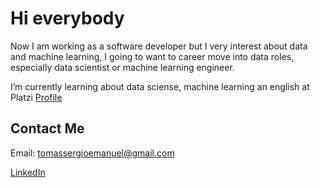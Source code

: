 # Hi everybody
Now I am working as a software developer but I very interest about data and machine learning, I going to want to career move into data roles, especially data scientist or machine learning engineer.

I’m currently learning about data sciense, machine learning an english at Platzi [Profile](https://platzi.com/p/emaatomas/)

## Contact Me
Email: tomassergioemanuel@gmail.com

[LinkedIn](https://www.linkedin.com/in/emaatomas)




